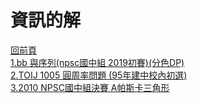 # 資訊的解


[回前頁](https://whaleon120.github.io/blogs/blog.html)  
[1.bb 與序列(npsc國中組 2019初賽)(分色DP)](https://whaleon120.github.io/blogs/info/2019npsc_junior_dp)  
[2.TOIJ 1005 圓周率問題 (95年建中校內初選)](https://whaleon120.github.io/blogs/info/toij1005 )  
[3.2010 NPSC國中組決賽 A帕斯卡三角形](https://whaleon120.github.io/blogs/info/2010npsc_final_a.html)

